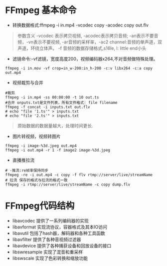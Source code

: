 # FFmpeg 基本命令
- 转换数据格式:ffmpeg -i in.mp4 -vcodec copy -acodec copy out.flv
> 参数含义 -vcodec 表示拷贝视频, -acodec表示拷贝音频;
> -an表示不要音频，-vn表示不要视频, -ar音频的采样率，-ac2 channel:音频的单声道，双声道，环绕立体声。
> -f 音频的数据存储格式,s16le, l: little end小头

- 滤镜命令:-vf滤镜，宽度高度200，视频编码器x264,不对音频做特殊处理。
```shell
ffmpeg -i in.mov -vf crop=in_w-200:in_h-200 -c:v libx264 -c:a copy out.mp4 

```

- 视频裁剪与合并
```shell
#裁剪
ffmpeg -i in.mp4 -ss 00:00:00 -t 10 out.ts
#合并 onputs.txt是文件列表，所有文件格式: file filename
ffmpeg -f concat -i inputs.txt out.flv
# echo "file '1.ts'" > inputs.txt
# echo "file '2.ts'" > inputs.txt
```
> 原始数据的数据量越大，处理时间更长.

- 图片转视频，视频转图片
```shell
ffmpeg -i image-%3d.jpeg out.mp4
ffmpeg -i out.mp4 -r 1 -f image2 image-%3d.jpeg
```
- 直播推拉流
```shell
# -推流:re帧率保持同步
ffmpeg -re -i out.mp4 -c copy -f flv rtmp://server/live/streamName
# 拉流 保存的格式与拉流的格式一致
ffmpeg -i rtmp://server/live/streamName -c copy dump.flv

```
# FFmpeg代码结构
- libavcodec 提供了一系列编码器的实现
- libavformat 实现流协议，容器格式及其本IO访问
- libavutil 包括了hash器，解码器和各种工具函数
- libavfilter 提供了各种音视频过滤器
- libavdevice 提供了各种捕获设备和回放设备的接口
- libswresample 实现了混音和重采样
- libswscale 实现了色彩转换和缩放功能


